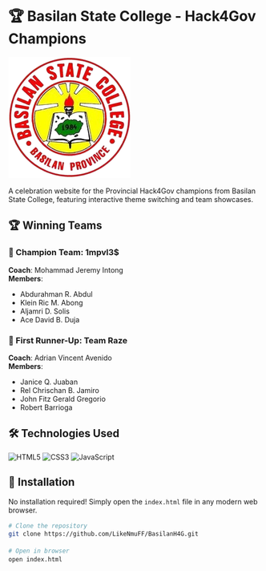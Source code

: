 # 🏆 Basilan State College - Hack4Gov Champions

![Basilan State College Logo](https://github.com/LikeNmuFF/BasilanH4G/blob/master/Basilan_State_College-removebg-preview.png)

A celebration website for the Provincial Hack4Gov champions from Basilan State College, featuring interactive theme switching and team showcases.



## 🏆 Winning Teams

### 🥇 Champion Team: 1mpvl3$


**Coach**: Mohammad Jeremy Intong  
**Members**:
- Abdurahman R. Abdul
- Klein Ric M. Abong
- Aljamri D. Solis
- Ace David B. Duja

### 🥈 First Runner-Up: Team Raze


**Coach**: Adrian Vincent Avenido  
**Members**:
- Janice Q. Juaban
- Rel Chrischan B. Jamiro
- John Fitz Gerald Gregorio
- Robert Barrioga

## 🛠️ Technologies Used

![HTML5](https://img.shields.io/badge/HTML5-E34F26?style=for-the-badge&logo=html5&logoColor=white)
![CSS3](https://img.shields.io/badge/CSS3-1572B6?style=for-the-badge&logo=css3&logoColor=white)
![JavaScript](https://img.shields.io/badge/JavaScript-F7DF1E?style=for-the-badge&logo=javascript&logoColor=black)

## 🚀 Installation

No installation required! Simply open the `index.html` file in any modern web browser.

```bash
# Clone the repository
git clone https://github.com/LikeNmuFF/BasilanH4G.git

# Open in browser
open index.html